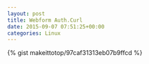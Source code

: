 ```yaml
---
layout: post                                                                                                              
title: Webform Auth.Curl                                                                                                                       
date: 2015-09-07 07:51:25+00:00                                                                                                                        
categories: Linux                                                                                                                
---                                                                                                                              
```


{% gist makeittotop/97caf31313eb07b9ffcd %}                                                                                                           

